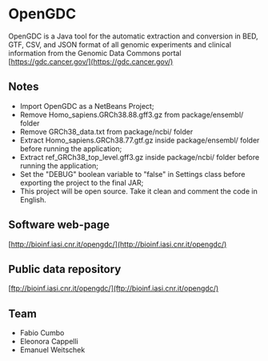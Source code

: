 # OpenGDC
OpenGDC is a Java tool for the automatic extraction and conversion in BED, GTF, CSV, and JSON format of all genomic experiments and clinical information from the Genomic Data Commons portal [https://gdc.cancer.gov/](https://gdc.cancer.gov/)

## Notes
- Import OpenGDC as a NetBeans Project;
- Remove Homo_sapiens.GRCh38.88.gff3.gz from package/ensembl/ folder
- Remove GRCh38_data.txt from package/ncbi/ folder
- Extract Homo_sapiens.GRCh38.77.gtf.gz inside package/ensembl/ folder before running the application;
- Extract ref_GRCh38_top_level.gff3.gz inside package/ncbi/ folder before running the application;
- Set the "DEBUG" boolean variable to "false" in Settings class before exporting the project to the final JAR;
- This project will be open source. Take it clean and comment the code in English.

## Software web-page
[http://bioinf.iasi.cnr.it/opengdc/](http://bioinf.iasi.cnr.it/opengdc/)

## Public data repository
[ftp://bioinf.iasi.cnr.it/opengdc/](ftp://bioinf.iasi.cnr.it/opengdc/)

## Team
* Fabio Cumbo
* Eleonora Cappelli
* Emanuel Weitschek
